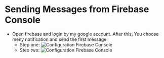 # Sending Messages from Firebase Console
  - Open firebase and login by my google account. After this, You choose meny notification and send the first message.
    - Step one:
      <img src="http://i.imgur.com/YLMMJ7Z.png" alt="Configuration Firebase Console"/>
    - Steo two:
      <img src="http://i.imgur.com/YLMMJ7Z.png" alt="Configuration Firebase Console"/>
      
      
